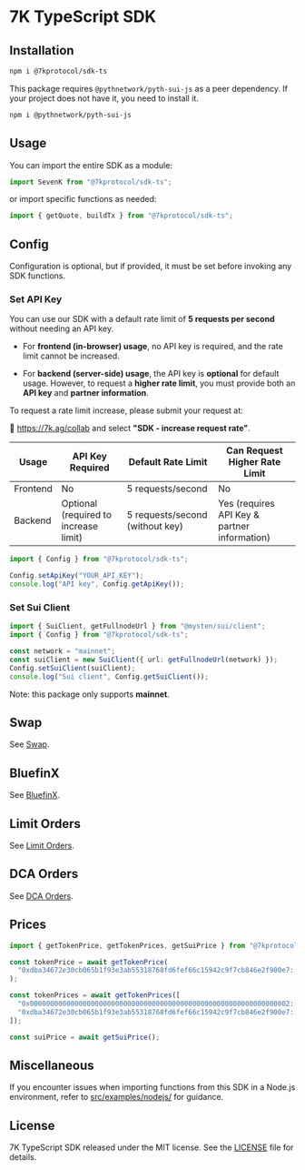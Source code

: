 # 7K TypeScript SDK

## Installation

```bash
npm i @7kprotocol/sdk-ts
```

This package requires `@pythnetwork/pyth-sui-js` as a peer dependency. If your
project does not have it, you need to install it.

```bash
npm i @pythnetwork/pyth-sui-js
```

## Usage

You can import the entire SDK as a module:

```typescript
import SevenK from "@7kprotocol/sdk-ts";
```

or import specific functions as needed:

```typescript
import { getQuote, buildTx } from "@7kprotocol/sdk-ts";
```

## Config

Configuration is optional, but if provided, it must be set before invoking any
SDK functions.

### Set API Key

You can use our SDK with a default rate limit of **5 requests per second**
without needing an API key.

- For **frontend (in-browser) usage**, no API key is required, and the rate
  limit cannot be increased.

- For **backend (server-side) usage**, the API key is **optional** for default
  usage. However, to request a **higher rate limit**, you must provide both an
  **API key** and **partner information**.

To request a rate limit increase, please submit your request at:

🔗 <https://7k.ag/collab> and select **"SDK - increase request rate"**.

| Usage    | API Key Required                      | Default Rate Limit              | Can Request Higher Rate Limit                |
| -------- | ------------------------------------- | ------------------------------- | -------------------------------------------- |
| Frontend | No                                    | 5 requests/second               | No                                           |
| Backend  | Optional (required to increase limit) | 5 requests/second (without key) | Yes (requires API Key & partner information) |

```typescript
import { Config } from "@7kprotocol/sdk-ts";

Config.setApiKey("YOUR_API_KEY");
console.log("API key", Config.getApiKey());
```

### Set Sui Client

```typescript
import { SuiClient, getFullnodeUrl } from "@mysten/sui/client";
import { Config } from "@7kprotocol/sdk-ts";

const network = "mainnet";
const suiClient = new SuiClient({ url: getFullnodeUrl(network) });
Config.setSuiClient(suiClient);
console.log("Sui client", Config.getSuiClient());
```

Note: this package only supports **mainnet**.

## Swap

See [Swap](docs/SWAP.md).

## BluefinX

See [BluefinX](docs/BLUEFINX.md).

## Limit Orders

See [Limit Orders](docs/LIMIT.md).

## DCA Orders

See [DCA Orders](docs/DCA.md).

## Prices

```typescript
import { getTokenPrice, getTokenPrices, getSuiPrice } from "@7kprotocol/sdk-ts";

const tokenPrice = await getTokenPrice(
  "0xdba34672e30cb065b1f93e3ab55318768fd6fef66c15942c9f7cb846e2f900e7::usdc::USDC",
);

const tokenPrices = await getTokenPrices([
  "0x0000000000000000000000000000000000000000000000000000000000000002::sui::SUI",
  "0xdba34672e30cb065b1f93e3ab55318768fd6fef66c15942c9f7cb846e2f900e7::usdc::USDC",
]);

const suiPrice = await getSuiPrice();
```

## Miscellaneous

If you encounter issues when importing functions from this SDK in a Node.js
environment, refer to [src/examples/nodejs/](./src/examples/nodejs/) for
guidance.

## License

7K TypeScript SDK released under the MIT license. See the [LICENSE](./LICENSE)
file for details.
